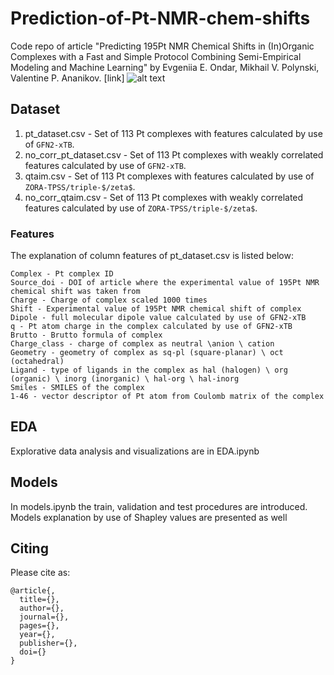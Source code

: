 # Prediction-of-Pt-NMR-chem-shifts
Code repo of article "Predicting 195Pt NMR Chemical Shifts in (In)Organic Complexes with a Fast and Simple Protocol Combining Semi-Empirical Modeling and Machine Learning" by Evgeniia E. Ondar, Mikhail V. Polynski, Valentine P. Ananikov. [link]
![alt text](ttps://github.com/ondevg/Prediction-of-Pt-NMR-chem-shifts/maimain1.png)

## Dataset
1. pt_dataset.csv - Set of 113 Pt complexes with features calculated by use of `GFN2-xTB`. 
2. no_corr_pt_dataset.csv - Set of 113 Pt complexes with weakly correlated features calculated by use of `GFN2-xTB`.
3. qtaim.csv - Set of 113 Pt complexes with features calculated by use of `ZORA-TPSS/triple-$/zeta$`. 
4. no_corr_qtaim.csv - Set of 113 Pt complexes with weakly correlated features calculated by use of `ZORA-TPSS/triple-$/zeta$`.
### Features 
The explanation of column features of pt_dataset.csv is listed below:
```
Complex - Pt complex ID
Source_doi - DOI of article where the experimental value of 195Pt NMR chemical shift was taken from
Charge - Charge of complex scaled 1000 times
Shift - Experimental value of 195Pt NMR chemical shift of complex
Dipole - full molecular dipole value calculated by use of GFN2-xTB
q - Pt atom charge in the complex calculated by use of GFN2-xTB
Brutto - Brutto formula of complex
Charge_class - charge of complex as neutral \anion \ cation
Geometry - geometry of complex as sq-pl (square-planar) \ oct (octahedral)
Ligand - type of ligands in the complex as hal (halogen) \ org (organic) \ inorg (inorganic) \ hal-org \ hal-inorg
Smiles - SMILES of the complex
1-46 - vector descriptor of Pt atom from Coulomb matrix of the complex
```
## EDA
Explorative data analysis and visualizations are in EDA.ipynb

## Models
In models.ipynb the train, validation and test procedures are introduced. Models explanation by use of Shapley values are presented as well

## Citing
Please cite as:
```
@article{,
  title={},
  author={},
  journal={},
  pages={},
  year={},
  publisher={},
  doi={}
}
```
